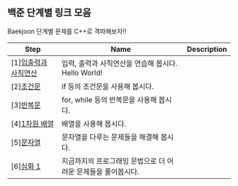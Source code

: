 ## 백준 단계별 링크 모음

Baekjoon 단계별 문제를 C++로 격파해보자!!

|Step |Name                                        | Description                                           |
|---- |------------------------------------------- | ----------------------------------------------------- |
|[1][입출력과 사칙연산][step1] | 입력, 출력과 사칙연산을 연습해 봅시다. Hello World! |
|[2][조건문][step2] | if 등의 조건문을 사용해 봅시다. |
|[3][반복문][step3] | for, while 등의 반복문을 사용해 봅시다. |
|[4][1차원 배열][step4] | 배열을 사용해 봅시다. |
|[5][문자열][step5] | 문자열을 다루는 문제들을 해결해 봅시다. |
|[6][심화 1][step6] | 지금까지의 프로그래밍 문법으로 더 어려운 문제들을 풀어봅시다. |


[step1]: https://www.acmicpc.net/step/1
[step2]: https://www.acmicpc.net/step/4
[step3]: https://www.acmicpc.net/step/3
[step4]: https://www.acmicpc.net/step/6
[step5]: https://www.acmicpc.net/step/7
[step6]: https://www.acmicpc.net/step/52